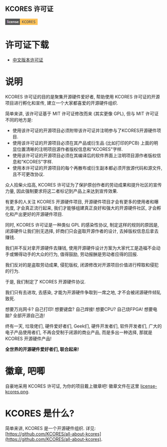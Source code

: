 KCORES 许可证
-------------

![license-kcores-bandge](./bandge/license-kcores.png)


# 许可证下载

- [中文版本许可证](./LICENSE_zh-CN)


# 说明

KCORES 许可证的目的是聚集开源硬件爱好者, 帮助使用 KCORES 许可证的开源项目进行孵化和宣传, 建立一个大家都喜爱的开源硬件组织.  

简单来讲, 该许可证基于 MIT 许可证修改而来 (其实更像 GPL), 但与 MIT 许可证不同的地方是:   

- 使用该许可证的开源项目必须附带该许可证并注明参与了KCORES开源硬件项目.  
- 使用该许可证的开源项目必须在其产品或衍生品 (比如打印的PCB) 上面的明显位置清晰的注明项目源作者版权信息和"KCORES"字样.  
- 使用该许可证的开源项目必须在其编译后的软件界面上注明项目源作者版权信息和"KCORES"字样.
- 使用本许可证的开源项目的每个再散布或衍生副本都必须开放源代码和源文件, 且不可更改协议.  


众人拾柴火焰高, KCORES 许可证为了保护原创作者的劳动成果和提升社区的宣传力量, 因此强制要求将这二者标记到产品上来达到宣传效果.  

有更多的人关注 KCORES 开源硬件项目, 开源硬件项目才会有更多的使用者和曝光度, 才会真正流行起来, 我们才能够组建真正良好和强大的开源硬件社区, 才会孵化和产出更好的开源硬件项目.  

同时, KCORES 许可证是一种类似 GPL 的感染性协议, 制定这样的规则的原因是, 闭源硬件让我们别无选择, 奸商们只会盗取开源作者的设计, 去掉版权信息后拿去赚钱.  

我们并不反对拿开源硬件去赚钱, 使用开源硬件设计方案为大家代工是造福不会动手或懒得动手的大众的行为, 值得鼓励, 劳动报酬是劳动者应得的回报.   

我们反对的是盗取劳动成果, 侵犯版权, 闭源修改对开源项目价值进行榨取和侵犯的行为.  

于是, 我们制定了 KCORES 开源硬件协议.  

我们只有去进攻, 去感染, 才能为开源硬件争取到一席之地, 才不会被闭源硬件倾轧致死.  

想要万兆网卡? 自己打印! 想要键盘? 自己焊接! 想要CPU? 自己烧FPGA! 想要电脑? 全部开源自己造!  

终有一天, 垃圾佬们, 硬件爱好者们, Geek们, 硬件开发者们, 软件开发者们, 广大的电子产品使用者们, 不再会受制于闭源的商业产品, 而是多出一种选择, 那就是 KCORES 开源硬件产品!  

**全世界的开源硬件爱好者们, 联合起来!**  


# 徽章, 吧唧

自豪地采用 KCORES 许可证, 为你的项目戴上徽章吧! 徽章文件在这里 [license-kcores.png](./bandge/license-kcores.png).  


# KCORES 是什么?

简单来讲, KCORES 是一个开源硬件组织. 详见: [https://github.com/KCORES/all-about-kcores](https://github.com/KCORES/all-about-kcores).  

